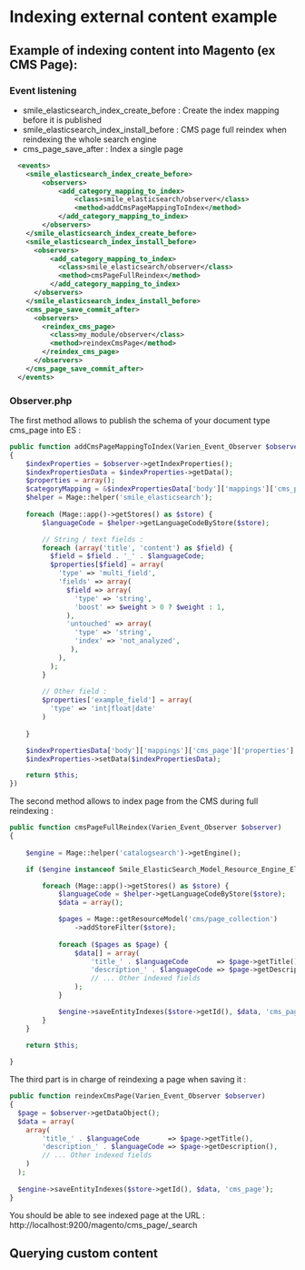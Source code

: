 # Indexing external content example



## Example of indexing content into Magento (ex CMS Page):

### Event listening

* smile_elasticsearch_index_create_before  : Create the index mapping before it is published
* smile_elasticsearch_index_install_before : CMS page full reindex when reindexing the whole search engine
* cms_page_save_after                      : Index a single page

``` xml
  <events>
    <smile_elasticsearch_index_create_before>
        <observers>
            <add_category_mapping_to_index>
                <class>smile_elasticsearch/observer</class>
                <method>addCmsPageMappingToIndex</method>
            </add_category_mapping_to_index>
        </observers>
    </smile_elasticsearch_index_create_before>
    <smile_elasticsearch_index_install_before>
      <observers>
          <add_category_mapping_to_index>
            <class>smile_elasticsearch/observer</class>
            <method>cmsPageFullReindex</method>
          </add_category_mapping_to_index>
      </observers>
    </smile_elasticsearch_index_install_before>
    <cms_page_save_commit_after>
      <observers>
        <reindex_cms_page>
          <class>my_module/observer</class>
          <method>reindexCmsPage</method>
        </reindex_cms_page>
      </observers>
    </cms_page_save_commit_after>
  </events>
```

### Observer.php

The first method allows to publish the schema of your document type cms_page into ES :

```php
public function addCmsPageMappingToIndex(Varien_Event_Observer $observer)
{
    $indexProperties = $observer->getIndexProperties();
    $indexPropertiesData = $indexProperties->getData();
    $properties = array();
    $categoryMapping = &$indexPropertiesData['body']['mappings']['cms_page']['properties'];
    $helper = Mage::helper('smile_elasticsearch');
    
    foreach (Mage::app()->getStores() as $store) {
        $languageCode = $helper->getLanguageCodeByStore($store);

        // String / text fields :
        foreach (array('title', 'content') as $field) {
          $field = $field . '_' . $languageCode;
          $properties[$field] = array(
            'type' => 'multi_field',
            'fields' => array(
              $field => array(
                'type' => 'string',
                'boost' => $weight > 0 ? $weight : 1,
              ),
              'untouched' => array(
                'type' => 'string',
                'index' => 'not_analyzed',
               ),
            ),
          );
        }
        
        // Other field :
        $properties['example_field'] = array(
          'type' => 'int|float|date'
        )
        
    }

    $indexPropertiesData['body']['mappings']['cms_page']['properties'] = $properties;
    $indexProperties->setData($indexPropertiesData);

    return $this;
})
```

The second method allows to index page from the CMS during full reindexing :

```php
public function cmsPageFullReindex(Varien_Event_Observer $observer)
{
  
    $engine = Mage::helper('catalogsearch')->getEngine();

    if ($engine instanceof Smile_ElasticSearch_Model_Resource_Engine_ElasticSearch) {

        foreach (Mage::app()->getStores() as $store) {
            $languageCode = $helper->getLanguageCodeByStore($store);
            $data = array();

            $pages = Mage::getResourceModel('cms/page_collection')
                ->addStoreFilter($store);
                  
            foreach ($pages as $page) {
                $data[] = array(
                    'title_' . $languageCode       => $page->getTitle(),
                    'description_' . $languageCode => $page->getDescription(),
                    // ... Other indexed fields
                );
            }

            $engine->saveEntityIndexes($store->getId(), $data, 'cms_page');
        }
    }

    return $this;
      
}
```

The third part is in charge of reindexing a page when saving it :
```php
public function reindexCmsPage(Varien_Event_Observer $observer)
{
  $page = $observer->getDataObject();
  $data = array(
    array(
        'title_' . $languageCode       => $page->getTitle(),
        'description_' . $languageCode => $page->getDescription(),
        // ... Other indexed fields
    )
  );
  
  $engine->saveEntityIndexes($store->getId(), $data, 'cms_page');
}
```

You should be able to see indexed page at the URL : http://localhost:9200/magento/cms_page/_search

## Querying custom content

